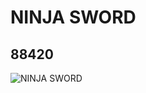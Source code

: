 # NINJA SWORD
## 88420
![NINJA SWORD](https://lc-www-live-s.legocdn.com/media/bricks/5/2/4569111.jpg)